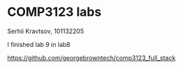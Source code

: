 # COMP3123 labs  
Serhii Kravtsov, 101132205   
  
I finished lab 9 in lab8

https://github.com/georgebrowntech/comp3123_full_stack
